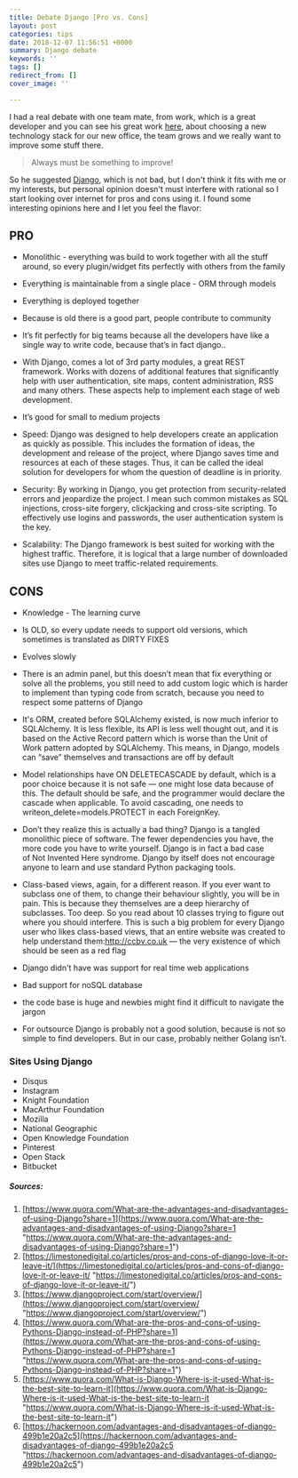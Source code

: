 ```yaml
---
title: Debate Django [Pro vs. Cons]
layout: post
categories: tips
date: 2018-12-07 11:56:51 +0000
summary: Django debate
keywords: ''
tags: []
redirect_from: []
cover_image: ''

---
```


I had a real debate with one team mate, from work, which is a great developer and you can see his great work [here](https://github.com/Xzya), about choosing a new technology stack for our new office, the team grows and we really want to improve some stuff there.

> Always must be something to improve!

So he suggested [Django](https://www.djangoproject.com/), which is not bad, but I don't think it fits with me or my interests, but personal opinion doesn't must interfere with rational so I start looking over internet for pros and cons using it. I found some interesting opinions here and I let you feel the flavor:

## PRO

* Monolithic - everything was build to work together with all the stuff around, so every plugin/widget fits perfectly with others from the family


* Everything is maintainable from a single place - ORM through models


* Everything is deployed together


* Because is old there is a good part, people contribute to community


* It’s fit perfectly for big teams because all the developers have like a single way to write code, because that’s in fact django..


* With Django, comes a lot of 3rd party modules, a great REST framework. Works with dozens of additional features that significantly help with user authentication, site maps, content administration, RSS and many others. These aspects help to implement each stage of web development.


* It’s good for small to medium projects


* Speed: Django was designed to help developers create an application as quickly as possible. This includes the formation of ideas, the development and release of the project, where Django saves time and resources at each of these stages. Thus, it can be called the ideal solution for developers for whom the question of deadline is in priority.


* Security: By working in Django, you get protection from security-related errors and jeopardize the project. I mean such common mistakes as SQL injections, cross-site forgery, clickjacking and cross-site scripting. To effectively use logins and passwords, the user authentication system is the key.


* Scalability: The Django framework is best suited for working with the highest traffic. Therefore, it is logical that a large number of downloaded sites use Django to meet traffic-related requirements.

## CONS

* Knowledge - The learning curve 


* Is OLD, so every update needs to support old versions, which sometimes is translated as DIRTY FIXES


* Evolves slowly


* There is an admin panel, but this doesn’t mean that fix everything or solve all the problems, you still need to add custom logic which is harder to implement than typing code from scratch, because you need to respect some patterns of Django


* It's ORM, created before SQLAlchemy existed, is now much inferior to SQLAlchemy. It is less flexible, its API is less well thought out, and it is based on the Active Record pattern which is worse than the Unit of Work pattern adopted by SQLAlchemy. This means, in Django, models can “save” themselves and transactions are off by default


* Model relationships have ON DELETECASCADE by default, which is a poor choice because it is not safe ― one might lose data because of this. The default should be safe, and the programmer would declare the cascade when applicable. To avoid cascading, one needs to writeon_delete=models.PROTECT in each ForeignKey.


* Don’t they realize this is actually a bad thing? Django is a tangled monolithic piece of software. The fewer dependencies you have, the more code you have to write yourself. Django is in fact a bad case of Not Invented Here syndrome. Django by itself does not encourage anyone to learn and use standard Python packaging tools.


* Class-based views, again, for a different reason. If you ever want to subclass one of them, to change their behaviour slightly, you will be in pain. This is because they themselves are a deep hierarchy of subclasses. Too deep. So you read about 10 classes trying to figure out where you should interfere. This is such a big problem for every Django user who likes class-based views, that an entire website was created to help understand them:http://ccbv.co.uk ― the very existence of which should be seen as a red flag


* Django didn't have was support for real time web applications


* Bad support for noSQL database


*  the code base is huge and newbies might find it difficult to navigate the jargon


* For outsource Django is probably not a good solution, because is not so simple to find developers. But in our case, probably neither Golang isn’t.

### Sites Using Django

* Disqus
* Instagram
* Knight Foundation
* MacArthur Foundation
* Mozilla
* National Geographic
* Open Knowledge Foundation
* Pinterest
* Open Stack
* Bitbucket

##### Sources:

1. [https://www.quora.com/What-are-the-advantages-and-disadvantages-of-using-Django?share=1](https://www.quora.com/What-are-the-advantages-and-disadvantages-of-using-Django?share=1 "https://www.quora.com/What-are-the-advantages-and-disadvantages-of-using-Django?share=1")
2. [https://limestonedigital.co/articles/pros-and-cons-of-django-love-it-or-leave-it/](https://limestonedigital.co/articles/pros-and-cons-of-django-love-it-or-leave-it/ "https://limestonedigital.co/articles/pros-and-cons-of-django-love-it-or-leave-it/")
3. [https://www.djangoproject.com/start/overview/](https://www.djangoproject.com/start/overview/ "https://www.djangoproject.com/start/overview/")
4. [https://www.quora.com/What-are-the-pros-and-cons-of-using-Pythons-Django-instead-of-PHP?share=1](https://www.quora.com/What-are-the-pros-and-cons-of-using-Pythons-Django-instead-of-PHP?share=1 "https://www.quora.com/What-are-the-pros-and-cons-of-using-Pythons-Django-instead-of-PHP?share=1")
5. [https://www.quora.com/What-is-Django-Where-is-it-used-What-is-the-best-site-to-learn-it](https://www.quora.com/What-is-Django-Where-is-it-used-What-is-the-best-site-to-learn-it "https://www.quora.com/What-is-Django-Where-is-it-used-What-is-the-best-site-to-learn-it")
6. [https://hackernoon.com/advantages-and-disadvantages-of-django-499b1e20a2c5](https://hackernoon.com/advantages-and-disadvantages-of-django-499b1e20a2c5 "https://hackernoon.com/advantages-and-disadvantages-of-django-499b1e20a2c5")